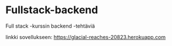 # Fullstack-backend
Full stack -kurssin backend -tehtäviä

linkki sovellukseen:
https://glacial-reaches-20823.herokuapp.com
